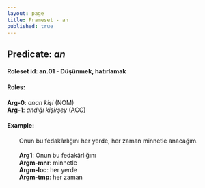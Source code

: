 ```yaml
---
layout: page
title: Frameset - an
published: true
---
```

<h2>Predicate: <i>an</i></h2>
<h4>Roleset id: an.01 - Düşünmek,  hatırlamak<br>
<h4>Roles:</h4>
<b>Arg-0</b>: <i>anan kişi</i>  (NOM) <br>
<b>Arg-1</b>: <i>andığı kişi/şey</i>  (ACC) <br>
<h4>Example:</h4>
&emsp;&emsp;Onun bu fedakârlığını her yerde, her zaman minnetle anacağım.<br><br>
&emsp;&emsp;<b>Arg1</b>:  Onun bu fedakârlığını<br>
&emsp;&emsp;<b>Argm-mnr</b>:  minnetle<br>
&emsp;&emsp;<b>Argm-loc</b>:  her yerde<br>
&emsp;&emsp;<b>Argm-tmp</b>:  her zaman<br>

